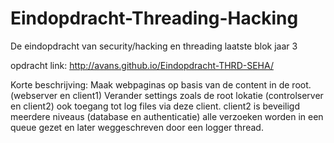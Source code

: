 Eindopdracht-Threading-Hacking
==============================

De eindopdracht van security/hacking en threading laatste blok jaar 3

opdracht link:
http://avans.github.io/Eindopdracht-THRD-SEHA/

Korte beschrijving:
Maak webpaginas op basis van de content in de root. (webserver en client1)
Verander settings zoals de root lokatie (controlserver en client2) ook toegang tot log files via deze client.
client2 is beveiligd meerdere niveaus (database en authenticatie)
alle verzoeken worden in een queue gezet en later weggeschreven door een logger thread.

